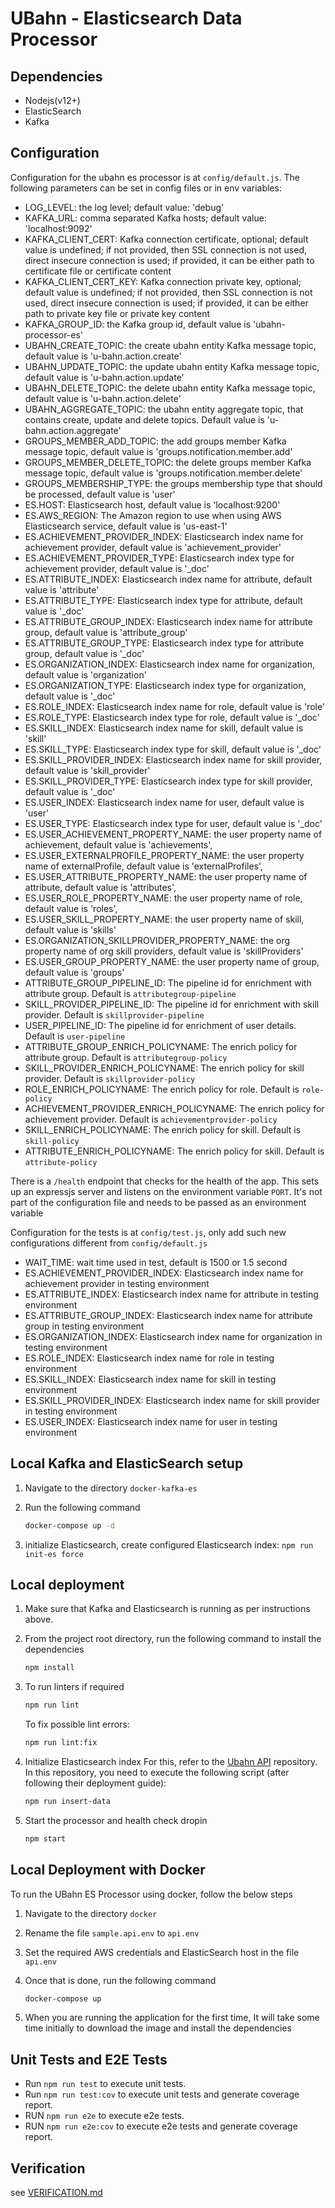 # UBahn - Elasticsearch Data Processor

## Dependencies

- Nodejs(v12+)
- ElasticSearch
- Kafka

## Configuration

Configuration for the ubahn es processor is at `config/default.js`.
The following parameters can be set in config files or in env variables:

- LOG_LEVEL: the log level; default value: 'debug'
- KAFKA_URL: comma separated Kafka hosts; default value: 'localhost:9092'
- KAFKA_CLIENT_CERT: Kafka connection certificate, optional; default value is undefined;
    if not provided, then SSL connection is not used, direct insecure connection is used;
    if provided, it can be either path to certificate file or certificate content
- KAFKA_CLIENT_CERT_KEY: Kafka connection private key, optional; default value is undefined;
    if not provided, then SSL connection is not used, direct insecure connection is used;
    if provided, it can be either path to private key file or private key content
- KAFKA_GROUP_ID: the Kafka group id, default value is 'ubahn-processor-es'
- UBAHN_CREATE_TOPIC: the create ubahn entity Kafka message topic, default value is 'u-bahn.action.create'
- UBAHN_UPDATE_TOPIC: the update ubahn entity Kafka message topic, default value is 'u-bahn.action.update'
- UBAHN_DELETE_TOPIC: the delete ubahn entity Kafka message topic, default value is 'u-bahn.action.delete'
- UBAHN_AGGREGATE_TOPIC: the ubahn entity aggregate topic, that contains create, update and delete topics. Default value is 'u-bahn.action.aggregate'
- GROUPS_MEMBER_ADD_TOPIC: the add groups member Kafka message topic, default value is 'groups.notification.member.add'
- GROUPS_MEMBER_DELETE_TOPIC: the delete groups member Kafka message topic, default value is 'groups.notification.member.delete'
- GROUPS_MEMBERSHIP_TYPE: the groups membership type that should be processed, default value is 'user'
- ES.HOST: Elasticsearch host, default value is 'localhost:9200'
- ES.AWS_REGION: The Amazon region to use when using AWS Elasticsearch service, default value is 'us-east-1'
- ES.ACHIEVEMENT_PROVIDER_INDEX: Elasticsearch index name for achievement provider, default value is 'achievement_provider'
- ES.ACHIEVEMENT_PROVIDER_TYPE: Elasticsearch index type for achievement provider, default value is '_doc'
- ES.ATTRIBUTE_INDEX: Elasticsearch index name for attribute, default value is 'attribute'
- ES.ATTRIBUTE_TYPE: Elasticsearch index type for attribute, default value is '_doc'
- ES.ATTRIBUTE_GROUP_INDEX: Elasticsearch index name for attribute group, default value is 'attribute_group'
- ES.ATTRIBUTE_GROUP_TYPE: Elasticsearch index type for attribute group, default value is '_doc'
- ES.ORGANIZATION_INDEX: Elasticsearch index name for organization, default value is 'organization'
- ES.ORGANIZATION_TYPE: Elasticsearch index type for organization, default value is '_doc'
- ES.ROLE_INDEX: Elasticsearch index name for role, default value is 'role'
- ES.ROLE_TYPE: Elasticsearch index type for role, default value is '_doc'
- ES.SKILL_INDEX: Elasticsearch index name for skill, default value is 'skill'
- ES.SKILL_TYPE: Elasticsearch index type for skill, default value is '_doc'
- ES.SKILL_PROVIDER_INDEX: Elasticsearch index name for skill provider, default value is 'skill_provider'
- ES.SKILL_PROVIDER_TYPE: Elasticsearch index type for skill provider, default value is '_doc'
- ES.USER_INDEX: Elasticsearch index name for user, default value is 'user'
- ES.USER_TYPE: Elasticsearch index type for user, default value is '_doc'
- ES.USER_ACHIEVEMENT_PROPERTY_NAME: the user property name of achievement, default value is 'achievements',
- ES.USER_EXTERNALPROFILE_PROPERTY_NAME: the user property name of externalProfile, default value is 'externalProfiles',
- ES.USER_ATTRIBUTE_PROPERTY_NAME: the user property name of attribute, default value is 'attributes',
- ES.USER_ROLE_PROPERTY_NAME: the user property name of role, default value is 'roles',
- ES.USER_SKILL_PROPERTY_NAME: the user property name of skill, default value is 'skills'
- ES.ORGANIZATION_SKILLPROVIDER_PROPERTY_NAME: the org property name of org skill providers, default value is 'skillProviders'
- ES.USER_GROUP_PROPERTY_NAME: the user property name of group, default value is 'groups'
- ATTRIBUTE_GROUP_PIPELINE_ID: The pipeline id for enrichment with attribute group. Default is `attributegroup-pipeline`
- SKILL_PROVIDER_PIPELINE_ID: The pipeline id for enrichment with skill provider. Default is `skillprovider-pipeline`
- USER_PIPELINE_ID: The pipeline id for enrichment of user details. Default is `user-pipeline`
- ATTRIBUTE_GROUP_ENRICH_POLICYNAME: The enrich policy for attribute group. Default is `attributegroup-policy`
- SKILL_PROVIDER_ENRICH_POLICYNAME: The enrich policy for skill provider. Default is `skillprovider-policy`
- ROLE_ENRICH_POLICYNAME: The enrich policy for role. Default is `role-policy`
- ACHIEVEMENT_PROVIDER_ENRICH_POLICYNAME: The enrich policy for achievement provider. Default is `achievementprovider-policy`
- SKILL_ENRICH_POLICYNAME: The enrich policy for skill. Default is `skill-policy`
- ATTRIBUTE_ENRICH_POLICYNAME: The enrich policy for skill. Default is `attribute-policy`


There is a `/health` endpoint that checks for the health of the app. This sets up an expressjs server and listens on the environment variable `PORT`. It's not part of the configuration file and needs to be passed as an environment variable

Configuration for the tests is at `config/test.js`, only add such new configurations different from `config/default.js`

- WAIT_TIME: wait time used in test, default is 1500 or 1.5 second
- ES.ACHIEVEMENT_PROVIDER_INDEX: Elasticsearch index name for achievement provider in testing environment
- ES.ATTRIBUTE_INDEX: Elasticsearch index name for attribute in testing environment
- ES.ATTRIBUTE_GROUP_INDEX: Elasticsearch index name for attribute group in testing environment
- ES.ORGANIZATION_INDEX: Elasticsearch index name for organization in testing environment
- ES.ROLE_INDEX: Elasticsearch index name for role in testing environment
- ES.SKILL_INDEX: Elasticsearch index name for skill in testing environment
- ES.SKILL_PROVIDER_INDEX: Elasticsearch index name for skill provider in testing environment
- ES.USER_INDEX: Elasticsearch index name for user in testing environment

## Local Kafka and ElasticSearch setup

1. Navigate to the directory `docker-kafka-es`

2. Run the following command

    ```bash
    docker-compose up -d
    ```

3. initialize Elasticsearch, create configured Elasticsearch index: `npm run init-es force`

## Local deployment

1. Make sure that Kafka and Elasticsearch is running as per instructions above.

2. From the project root directory, run the following command to install the dependencies

    ```bash
    npm install
    ```

3. To run linters if required

    ```bash
    npm run lint
    ```

    To fix possible lint errors:

    ```bash
    npm run lint:fix
    ```

4. Initialize Elasticsearch index
    For this, refer to the [Ubahn API](https://github.com/topcoder-platform/u-bahn-api) repository. In this repository, you need to execute the following script (after following their deployment guide):

    ```bash
    npm run insert-data
    ```

5. Start the processor and health check dropin

    ```bash
    npm start
    ```

## Local Deployment with Docker

To run the UBahn ES Processor using docker, follow the below steps

1. Navigate to the directory `docker`

2. Rename the file `sample.api.env` to `api.env`

3. Set the required AWS credentials and ElasticSearch host in the file `api.env`

4. Once that is done, run the following command

    ```bash
    docker-compose up
    ```

5. When you are running the application for the first time, It will take some time initially to download the image and install the dependencies

## Unit Tests and E2E Tests

- Run `npm run test` to execute unit tests.
- Run `npm run test:cov` to execute unit tests and generate coverage report.
- RUN `npm run e2e` to execute e2e tests.
- RUN `npm run e2e:cov` to execute e2e tests and generate coverage report.

## Verification

see [VERIFICATION.md](VERIFICATION.md)
